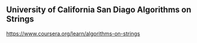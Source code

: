 ## University of California San Diago Algorithms on Strings

https://www.coursera.org/learn/algorithms-on-strings
